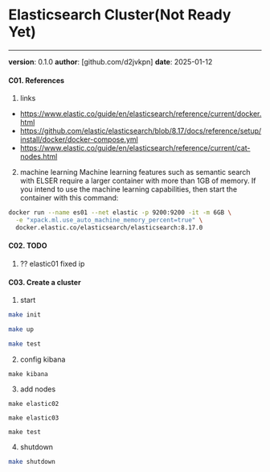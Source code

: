 # Elasticsearch Cluster(Not Ready Yet)
---
**version**: 0.1.0
**author**: [github.com/d2jvkpn]
**date**: 2025-01-12


#### C01. References
1. links
- https://www.elastic.co/guide/en/elasticsearch/reference/current/docker.html
- https://github.com/elastic/elasticsearch/blob/8.17/docs/reference/setup/install/docker/docker-compose.yml
- https://www.elastic.co/guide/en/elasticsearch/reference/current/cat-nodes.html

2. machine learning
Machine learning features such as semantic search with ELSER require a larger container with more 
than 1GB of memory. If you intend to use the machine learning capabilities, then start the container
 with this command:

```bash
docker run --name es01 --net elastic -p 9200:9200 -it -m 6GB \
  -e "xpack.ml.use_auto_machine_memory_percent=true" \
  docker.elastic.co/elasticsearch/elasticsearch:8.17.0
```

#### C02. TODO
1. ?? elastic01 fixed ip


#### C03. Create a cluster
1. start
```bash
make init

make up

make test
```

2. config kibana
```
make kibana
```

3. add nodes
```
make elastic02

make elastic03

make test
```

4. shutdown
```bash
make shutdown
```
